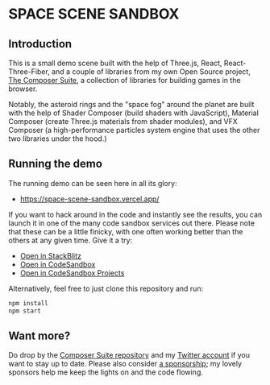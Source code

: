 # SPACE SCENE SANDBOX

## Introduction

This is a small demo scene built with the help of Three.js, React, React-Three-Fiber, and a couple of libraries from my own Open Source project, [The Composer Suite](https://github.com/hmans/composer-suite), a collection of libraries for building games in the browser.

Notably, the asteroid rings and the "space fog" around the planet are built with the help of Shader Composer (build shaders with JavaScript), Material Composer (create Three.js materials from shader modules), and VFX Composer (a high-performance particles system engine that uses the other two libraries under the hood.)

## Running the demo

The running demo can be seen here in all its glory:

- https://space-scene-sandbox.vercel.app/

If you want to hack around in the code and instantly see the results, you can launch it in one of the many code sandbox services out there. Please note that these can be a little finicky, with one often working better than the others at any given time. Give it a try:

- [Open in StackBlitz](https://stackblitz.com/github/hmans/space-scene-sandbox)
- [Open in CodeSandbox](https://codesandbox.io/s/github/hmans/space-scene-sandbox)
- [Open in CodeSandbox Projects](https://codesandbox.io/p/github/hmans/space-scene-sandbox)

Alternatively, feel free to just clone this repository and run:

```sh
npm install
npm start
```

## Want more?

Do drop by the [Composer Suite repository](https://github.com/hmans/composer-suite) and my [Twitter account](https://twitter.com/hmans) if you want to stay up to date. Please also consider [a sponsorship](https://github.com/sponsors/hmans); my lovely sponsors help me keep the lights on and the code flowing.

